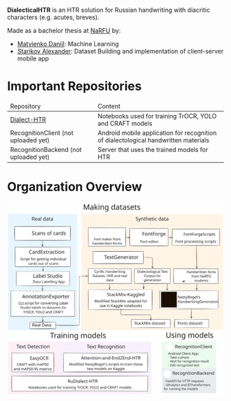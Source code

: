 **DialecticalHTR** is an HTR solution for Russian handwriting with diacritic characters (e.g. acutes, breves).

Made as a bachelor thesis at [NaRFU](https://narfu.ru) by:

<ul>
    <li><a href="https://github.com/SaylesMand">Matvienko Daniil</a>: Machine Learning</li>
    <li><a href="https://github.com/ACherryJam">Starikov Alexander</a>: Dataset Building and implementation of client-server mobile app</li>
</ul>

# Important Repositories

<table>
    <thead>
        <td>Repository</td>
        <td>Content</td>
    </thead>
    <tbody>
        <tr>
            <td><a href="https://github.com/DialecticalHTR/RuDialect-HTR">Dialect-HTR</a></td>
            <td>Notebooks used for training TrOCR, YOLO and CRAFT models</td>
        </tr>
        <tr>
            <td>RecognitionClient (not uploaded yet)</td>
            <td>Android mobile application for recognition of dialectological handwritten materials</td>
        </tr>
        <tr>
            <td>RecognitionBackend (not uploaded yet)</td>
            <td>Server that uses the trained models for HTR</td>
        </tr>
    </tbody>
</table>

# Organization Overview

![Organization Overview](./images/OrganizationOverview.svg)
